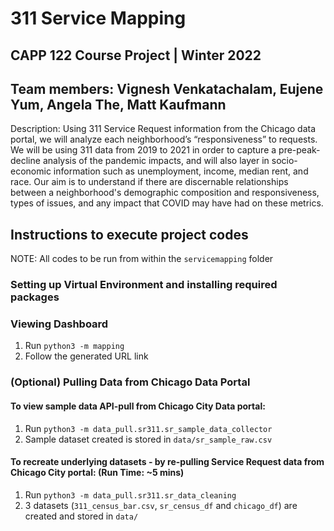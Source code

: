# 311 Service Mapping
## CAPP 122 Course Project | Winter 2022
## Team members: Vignesh Venkatachalam, Eujene Yum, Angela The, Matt Kaufmann

Description: Using 311 Service Request information from the Chicago data portal, we will analyze each neighborhood’s “responsiveness” to requests. We will be using 311 data from 2019 to 2021 in order to capture a pre-peak-decline analysis of the pandemic impacts, and will also layer in socio-economic information such as unemployment, income, median rent, and race. Our aim is to understand if there are discernable relationships between a neighborhood's demographic composition and responsiveness, types of issues, and any impact that COVID may have had on these metrics.

## Instructions to execute project codes

NOTE: All codes to be run from within the `servicemapping` folder

### Setting up Virtual Environment and installing required packages

### Viewing Dashboard
1. Run `python3 -m mapping`
2. Follow the generated URL link

### (Optional) Pulling Data from Chicago Data Portal

#### To view sample data API-pull from Chicago City Data portal: 
1. Run `python3 -m data_pull.sr311.sr_sample_data_collector`
2. Sample dataset created is stored in `data/sr_sample_raw.csv`

#### To recreate underlying datasets - by re-pulling Service Request data from Chicago City portal: (Run Time: ~5 mins)
1. Run `python3 -m data_pull.sr311.sr_data_cleaning`
2. 3 datasets (`311_census_bar.csv`, `sr_census_df` and `chicago_df`) are created and stored in `data/`
